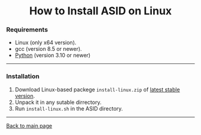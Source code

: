 <h1 align="center">How to Install ASID on Linux</h1>

### Requirements
* Linux (only x64 version). 
* gcc (version 8.5 or newer). 
* [Python](https://www.python.org/downloads/) (version 3.10 or newer)

----
### Installation
1. Download Linux-based packege `install-linux.zip` of [latest stable version](https://github.com/ASID-Production/ASID/releases/tag/latest).
2. Unpack it in any sutable dirrectory.
3. Run `install-linux.sh` in the ASID directory.

----
[Back to main page](https://github.com/ASID-Production/ASID)
